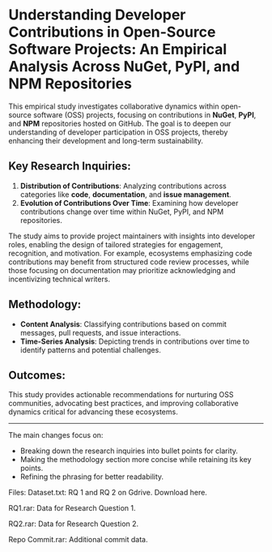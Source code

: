 # Understanding Developer Contributions in Open-Source Software Projects: An Empirical Analysis Across NuGet, PyPI, and NPM Repositories

This empirical study investigates collaborative dynamics within open-source software (OSS) projects, focusing on contributions in **NuGet**, **PyPI**, and **NPM** repositories hosted on GitHub. The goal is to deepen our understanding of developer participation in OSS projects, thereby enhancing their development and long-term sustainability.

## Key Research Inquiries:

1. **Distribution of Contributions**: Analyzing contributions across categories like **code**, **documentation**, and **issue management**.
2. **Evolution of Contributions Over Time**: Examining how developer contributions change over time within NuGet, PyPI, and NPM repositories.

The study aims to provide project maintainers with insights into developer roles, enabling the design of tailored strategies for engagement, recognition, and motivation. For example, ecosystems emphasizing code contributions may benefit from structured code review processes, while those focusing on documentation may prioritize acknowledging and incentivizing technical writers.

## Methodology:

* **Content Analysis**: Classifying contributions based on commit messages, pull requests, and issue interactions.
* **Time-Series Analysis**: Depicting trends in contributions over time to identify patterns and potential challenges.

## Outcomes:

This study provides actionable recommendations for nurturing OSS communities, advocating best practices, and improving collaborative dynamics critical for advancing these ecosystems.

---

The main changes focus on:

* Breaking down the research inquiries into bullet points for clarity.
* Making the methodology section more concise while retaining its key points.
* Refining the phrasing for better readability.

Files:
Dataset.txt: RQ 1 and RQ 2 on Gdrive. Download here.

RQ1.rar: Data for Research Question 1.

RQ2.rar: Data for Research Question 2.

Repo Commit.rar: Additional commit data.

